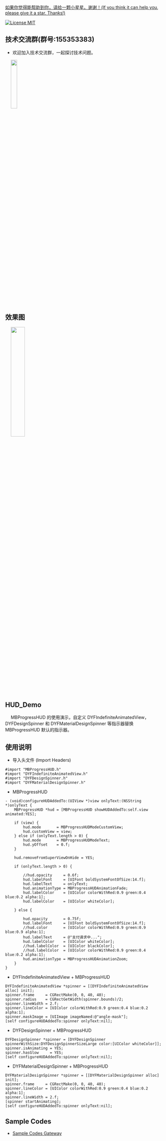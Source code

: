 [如果你觉得能帮助到你，请给一颗小星星。谢谢！(If you think it can help you, please give it a star. Thanks!)](https://github.com/dgynfi/HUD_Demo)

[![License MIT](https://img.shields.io/badge/license-MIT-green.svg?style=flat)](LICENSE)&nbsp;

## 技术交流群(群号:155353383) 

- 欢迎加入技术交流群，一起探讨技术问题。

<div align=left>
&emsp; <img src="https://github.com/dgynfi/HUD_Demo/raw/master/images/qq155353383.jpg" width="20%" />
</div>

## 效果图

<div align=left>
&emsp; <img src="https://github.com/dgynfi/HUD_Demo/raw/master/images/HudPreview.gif" width="30%" />
</div>

## HUD_Demo

&emsp; MBProgressHUD 的使用演示，自定义 DYFIndefiniteAnimatedView，DYFDesignSpinner 和 DYFMaterialDesignSpinner 等指示器替换 MBProgressHUD 默认的指示器。

## 使用说明

- 导入头文件 (Import Headers)

```
#import "MBProgressHUD.h"
#import "DYFIndefiniteAnimatedView.h"
#import "DYFDesignSpinner.h"
#import "DYFMaterialDesignSpinner.h"
```

- MBProgressHUD

```
- (void)configureHUDAddedTo:(UIView *)view onlyText:(NSString *)onlyText {
    MBProgressHUD *hud = [MBProgressHUD showHUDAddedTo:self.view animated:YES];

    if (view) {
        hud.mode       = MBProgressHUDModeCustomView;
        hud.customView = view;
    } else if (onlyText.length > 0) {
        hud.mode       = MBProgressHUDModeText;
        hud.yOffset    = 0.f;
    }

    hud.removeFromSuperViewOnHide = YES;

    if (onlyText.length > 0) {

        //hud.opacity     = 0.6f;
        hud.labelFont     = [UIFont boldSystemFontOfSize:14.f];
        hud.labelText     = onlyText;
        hud.animationType = MBProgressHUDAnimationFade;
        hud.labelColor    = [UIColor colorWithRed:0.9 green:0.4 blue:0.2 alpha:1];
        hud.labelColor    = [UIColor whiteColor];

    } else {

        hud.opacity       = 0.75f;
        hud.labelFont     = [UIFont boldSystemFontOfSize:14.f];
        //hud.color       = [UIColor colorWithRed:0.9 green:0.9 blue:0.9 alpha:1];
        hud.labelText     = @"支付请求中...";
        hud.labelColor    = [UIColor whiteColor];
        //hud.labelColor  = [UIColor blackColor];
        //hud.labelColor  = [UIColor colorWithRed:0.9 green:0.4 blue:0.2 alpha:1];
        hud.animationType = MBProgressHUDAnimationZoom;
    }
}
```

- DYFIndefiniteAnimatedView + MBProgressHUD

```
DYFIndefiniteAnimatedView *spinner = [[DYFIndefiniteAnimatedView alloc] init];
spinner.frame     = CGRectMake(0, 0, 40, 40);
spinner.radius    = CGRectGetWidth(spinner.bounds)/2;
spinner.lineWidth = 2.f;
spinner.lineColor = [UIColor colorWithRed:0.9 green:0.4 blue:0.2 alpha:1];
spinner.maskImage = [UIImage imageNamed:@"angle-mask"];
[self configureHUDAddedTo:spinner onlyText:nil];
```

- DYFDesignSpinner + MBProgressHUD

```
DYFDesignSpinner *spinner = [DYFDesignSpinner spinnerWithSize:DYFDesignSpinnerSizeLarge color:[UIColor whiteColor]];
spinner.isAnimating = YES;
spinner.hasGlow     = YES;
[self configureHUDAddedTo:spinner onlyText:nil];
```

- DYFMaterialDesignSpinner + MBProgressHUD

```
DYFMaterialDesignSpinner *spinner = [[DYFMaterialDesignSpinner alloc] init];
spinner.frame     = CGRectMake(0, 0, 40, 40);
spinner.lineColor = [UIColor colorWithRed:0.9 green:0.4 blue:0.2 alpha:1];
spinner.lineWidth = 2.f;
[spinner startAnimating];
[self configureHUDAddedTo:spinner onlyText:nil];
```

## Sample Codes

- [Sample Codes Gateway](https://github.com/dgynfi/HUD_Demo/blob/master/HUD/Basic%20Files/RootViewController.m)
